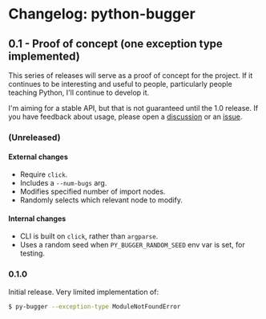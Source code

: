 Changelog: python-bugger
===

0.1 - Proof of concept (one exception type implemented)
---

This series of releases will serve as a proof of concept for the project. If it continues to be interesting and useful to people, particularly people teaching Python, I'll continue to develop it.

I'm aiming for a stable API, but that is not guaranteed until the 1.0 release. If you have feedback about usage, please open a [discussion](https://github.com/ehmatthes/py-bugger/discussions/new/choose) or an [issue](https://github.com/ehmatthes/py-bugger/issues/new/choose).

### (Unreleased)

#### External changes

- Require `click`.
- Includes a `--num-bugs` arg.
- Modifies specified number of import nodes.
- Randomly selects which relevant node to modify.

#### Internal changes

- CLI is built on `click`, rather than `argparse`.
- Uses a random seed when `PY_BUGGER_RANDOM_SEED` env var is set, for testing.

### 0.1.0

Initial release. Very limited implementation of:

```sh
$ py-bugger --exception-type ModuleNotFoundError
```
